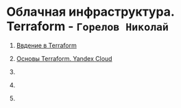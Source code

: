 # Облачная инфраструктура. Terraform - `Горелов Николай`


1. [Ввдение в Terraform](SHTER-01/README.md)

2. [Основы Terraform. Yandex Cloud](SHTER-02/README.md)

3. []()

4. []()

5. []()